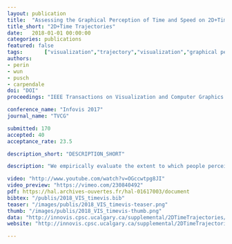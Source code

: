 ```yaml
---
layout: publication
title:  "Assessing the Graphical Perception of Time and Speed on 2D+Time Trajectories"
title_short: "2D+Time Trajectories"
date:   2018-01-01 00:00:00
categories: publications
featured: false
tags: 		["visualization","trajectory","visualization","graphical perception","movement data","quantitative study","visual encoding"]
authors: 
- perin
- wun
- pusch
- carpendale
doi: "DOI"
proceedings: "IEEE Transactions on Visualization and Computer Graphics (TVCG / Proc. of Infovis '17). IEEE"

conference_name: "Infovis 2017"
journal_name: "TVCG"

submitted: 170
accepted: 40
acceptance_rate: 23.5

description_short: "DESCRIPTION_SHORT"

description: "We empirically evaluate the extent to which people perceive non-constant time and speed encoded on 2D paths. In our graphical perception study, we evaluate nine encodings from the literature for both straight and curved paths. Visualizing time and speed information is a challenge when the x and y axes already encode other data dimensions, for example when plotting a trip on a map. This is particularly true in disciplines such as time-geography and movement analytics that often require visualizing spatio-temporal trajectories. A common approach is to use 2D+time trajectories, which are 2D paths for which time is an additional dimension. However, there are currently no guidelines regarding how to represent time and speed on such paths. Our study results provide InfoVis designers with clear guidance regarding which encodings to use and which ones to avoid; in particular, we suggest using color value to encode speed and segment length to encode time whenever possible."

video: "http://www.youtube.com/watch?v=OGccwtpg8JI"
video_preview: "https://vimeo.com/230840492"
pdf: https://hal.archives-ouvertes.fr/hal-01617003/document
bibtex: "/publis/2018_VIS_timevis.bib"
teaser: "/images/publis/2018_VIS_timevis-teaser.png"
thumb: "/images/publis/2018_VIS_timevis-thumb.png"
data: "http://innovis.cpsc.ucalgary.ca/supplemental/2DTimeTrajectories/"
website: "http://innovis.cpsc.ucalgary.ca/supplemental/2DTimeTrajectories/"

---
```

